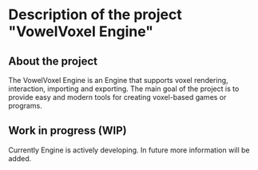 # Description of the project "VowelVoxel Engine"

## About the project

The VowelVoxel Engine is an Engine that supports voxel rendering, interaction, importing and exporting. The main goal of the project is to provide easy and modern tools for creating voxel-based games or programs.

## Work in progress (WIP)

Currently Engine is actively developing. In future more information will be added.